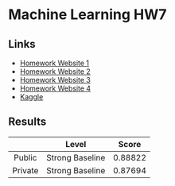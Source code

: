 # Machine Learning HW7

## Links

- [Homework Website 1](https://colab.research.google.com/drive/1lJS0ApIyi7eZ2b3GMyGxjPShI8jXM2UC)
- [Homework Website 2](https://colab.research.google.com/drive/1iuEkPP-SvCopHEN9X6xiPA8E6eACbL5u)
- [Homework Website 3](https://colab.research.google.com/drive/1CIn-Qqn9LBz-0f71Skm4vmdTDnE17uwy)
- [Homework Website 4](https://colab.research.google.com/drive/1G1_I5xoxnX4xfLUmQjxCZKw40rRjjZMQ)
- [Kaggle](https://www.kaggle.com/c/ml2020spring-hw7/leaderboard)

## Results

|         |      Level      |  Score  |
|:-------:|:---------------:|:-------:|
| Public  | Strong Baseline | 0.88822 |
| Private | Strong Baseline | 0.87694 |